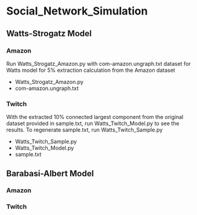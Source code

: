 # Social_Network_Simulation

## Watts-Strogatz Model
### Amazon
Run Watts_Strogatz_Amazon.py with com-amazon.ungraph.txt dataset for Watts model for 5% extraction calculation from the Amazon dataset
  - Watts_Strogatz_Amazon.py
  - com-amazon.ungraph.txt
### Twitch
With the extracted 10% connected largest component from the original dataset provided in sample.txt, run Watts_Twitch_Model.py to see the results. 
To regenerate sample.txt, run Watts_Twitch_Sample.py
  - Watts_Twitch_Sample.py
  - Watts_Twitch_Model.py
  - sample.txt
## Barabasi-Albert Model
### Amazon

### Twitch
